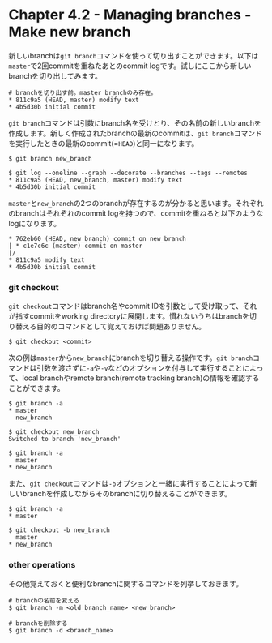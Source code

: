 Chapter 4.2 - Managing branches - Make new branch
=======

新しいbranchは`git branch`コマンドを使って切り出すことができます。以下は`master`で2回commitを重ねたあとのcommit logです。試しにここから新しいbranchを切り出してみます。

```
# branchを切り出す前。master branchのみ存在。
* 811c9a5 (HEAD, master) modify text
* 4b5d30b initial commit
```

`git branch`コマンドは引数にbranch名を受けとり、その名前の新しいbranchを作成します。新しく作成されたbranchの最新のcommitは、`git branch`コマンドを実行したときの最新のcommit(=`HEAD`)と同一になります。

```
$ git branch new_branch

$ git log --oneline --graph --decorate --branches --tags --remotes
* 811c9a5 (HEAD, new_branch, master) modify text
* 4b5d30b initial commit
```

`master`と`new_branch`の2つのbranchが存在するのが分かると思います。それぞれのbranchはそれぞれのcommit logを持つので、commitを重ねると以下のようなlogになります。

```
* 762eb60 (HEAD, new_branch) commit on new_branch
| * c1e7c6c (master) commit on master
|/  
* 811c9a5 modify text
* 4b5d30b initial commit
```

### git checkout

`git checkout`コマンドはbranch名やcommit IDを引数として受け取って、それが指すcommitをworking directoryに展開します。慣れないうちはbranchを切り替える目的のコマンドとして覚えておけば問題ありません。

```
$ git checkout <commit>
```

次の例は`master`から`new_branch`にbranchを切り替える操作です。`git branch`コマンドは引数を渡さずに`-a`や`-v`などのオプションを付与して実行することによって、local branchやremote branch(remote tracking branch)の情報を確認することができます。

```
$ git branch -a
* master
  new_branch

$ git checkout new_branch 
Switched to branch 'new_branch'

$ git branch -a
  master
* new_branch
```

また、`git checkout`コマンドは`-b`オプションと一緒に実行することによって新しいbranchを作成しながらそのbranchに切り替えることができます。

```
$ git branch -a
* master

$ git checkout -b new_branch
  master
* new_branch
```

### other operations

その他覚えておくと便利なbranchに関するコマンドを列挙しておきます。

```
# branchの名前を変える
$ git branch -m <old_branch_name> <new_branch>

# branchを削除する
$ git branch -d <branch_name>
```